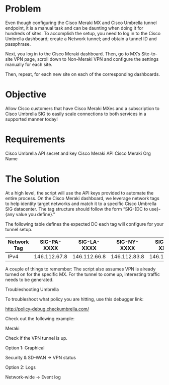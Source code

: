 # Problem

Even though configuring the Cisco Meraki MX and Cisco Umbrella tunnel endpoint, it is a manual task and can be daunting when doing it for hundreds of sites. To accomplish the setup, you need to log in to the Cisco Umbrella dashboard; create a Network tunnel; and obtain a tunnel ID and passphrase.


Next, you log in to the Cisco Meraki dashboard. Then, go to MX’s Site-to-site VPN page, scroll down to Non-Meraki VPN and configure the settings manually for each site. 


Then, repeat, for each new site on each of the corresponding dashboards.

# Objective

Allow Cisco customers that have Cisco Meraki MXes and a subscription to Cisco Umbrella SIG to easily scale connections to both services in a supported manner today!

# Requirements

Cisco Umbrella API secret and key
Cisco Meraki API
Cisco Meraki Org Name


# The Solution

At a high level, the script will use the API keys provided to automate the entire process. On the Cisco Meraki dashboard, we leverage network tags to help identity target networks and match it to a specific Cisco Umbrella SIG datacenter. The tag structure should follow the form “SIG-{DC to use}-{any value you define}.”





The following table defines the expected DC each tag will configure for your tunnel setup.


Network Tag | SIG-PA-XXXX | SIG-LA-XXXX | SIG-NY-XXXX | SIG-VA-XXXX | SIG-UK-XXXX | SIG-DE-XXXX | SIG-SG-XXXX | SIG-JP-XXXX | SIG-SYD-XXXX | SIG-ME-XXXX 
--- | --- | --- | --- |--- |--- |--- |--- |--- |--- |--- 
IPv4 | 146.112.67.8 | 146.112.66.8 | 146.112.83.8 | 146.112.82.8 | 146.112.97.8 | 146.112.96.8 | 146.112.113.8 | 146.112.112.8 | 146.112.118.8 | 146.112.119.8 


A couple of things to remember:
The script also assumes VPN is already turned on for the specific MX.
For the tunnel to come up, interesting traffic needs to be generated.


Troubleshooting
Umbrella

To troubleshoot what policy you are hitting, use this debugger link:

http://policy-debug.checkumbrella.com/


Check out the following example:






Meraki

Check if the VPN tunnel is up.

Option 1: Graphical

Security & SD-WAN -> VPN status



Option 2: Logs

Network-wide -> Event log


